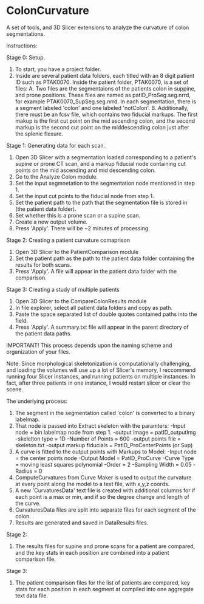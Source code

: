 # ColonCurvature
A set of tools, and 3D Slicer extensions to analyze the curvature of colon segmentations. 

Instructions:

Stage 0: Setup.
1. To start, you have a project folder. 
2. Inside are several patient data folders, each titled with an 8 digit patient ID such as PTAK0070.
   Inside the patient folder, PTAK0070, is a set of files:
   A. Two files are the segmentaions of the patients colon in suppine, and prone positions. 
      These files are named as patID_ProSeg.seg.nrrd, for example PTAK0070_SupSeg.seg.nrrd.
      In each segmentation, there is a segment labeled 'colon' and one labeled 'notColon'. 
   B. Additionally, there must be an fcsv file, which contains two fiducial markups.
      The first makup is the first cut point on the mid ascending colon, and the 
      second markup is the second cut point on the middescending colon just after the splenic flexure. 

Stage 1: Generating data for each scan. 
1. Open 3D Slicer with a segmentation loaded corresponding to a patient's supine or prone CT scan, 
   and a markup fiducial node containing cut points on the mid ascending and mid descending colon. 
2. Go to the Analyze Colon module.
3. Set the input segmnetation to the segmentation node mentioned in step 1.
4. Set the input cut points to the fiducial node from step 1. 
5. Set the patient path to the path that the segmentation file is stored in (the patient data folder).
6. Set whether this is a prone scan or a supine scan. 
7. Create a new output volume.
8. Press 'Apply'. There will be ~2 minutes of processing. 

Stage 2: Creating a patient curvature comaprison
1. Open 3D Slicer to the PatientComparison module
2. Set the patient path as the path to the patient data folder containing the results for both scans. 
3. Press 'Apply'. A file will appear in the patient data folder with the comparison. 

Stage 3: Creating a study of multiple patients
1. Open 3D Slicer to the CompareColonResults module
2. In file explorer, select all patient data folders and copy as path.
3. Paste the space separated list of double quotes contained paths into the field. 
4. Press 'Apply'. A summary.txt file will appear in the parent directory of the patient data paths. 


IMPORTANT! This process depends upon the naming scheme and organization of your files. 

Note: Since morphological skeletonization is computationally challenging, and loading the volumes will use up a lot of
Slicer's memory, I reccommend running four Slicer instances, and running patients on multiple 
instances. In fact, after three patients in one instance, I would restart slicer or clear the scene. 


The underlying process:

1. The segment in the segmentation called 'colon' is converted to a binary labelmap.
2. That node is passed into Extract skeleton with the paramters:
   -Input node = bin labelmap node from step 1. 
   -output image = patID_outputImg
   -skelelton type = 1D
   -Number of Points = 600
   -output points file = skeleton.txt
   -output markup fiducials = PatID_ProCenterPoints (or Sup)
3. A curve is fitted to the output points with Markups to Model:
   -Input node = the center points node
   -Output Model = PatID_ProCurve
   -Curve Type = moving least squares polynomial
   -Order = 2
   -Sampling Width = 0.05
   -Radius = 0
4. ComputeCurvatures from Curve Maker is used to output the curvature at every point 
   along the model to a text file, with x,y,z coords.
5. A new 'CurvaturesData' text file is created with additional columns for if each point
   is a max or min, and if so the degree change and length of the curve. 
6. CurvaturesData files are split into separate files for each segment of the colon. 
7. Results are generated and saved in DataResults files. 

Stage 2:
1. The results files for supine and prone scans for a patient are compared, and the 
   key stats in each position are combined into a patient comparison file. 
   
Stage 3:
1. The patient comparison files for the list of patients are compared, 
   key stats for each position in each segment at compiled into one
   aggregate text data file. 
